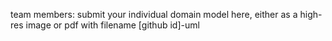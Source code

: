 team members: submit your individual domain model here, either as a high-res image or pdf with filename [github id]-uml
